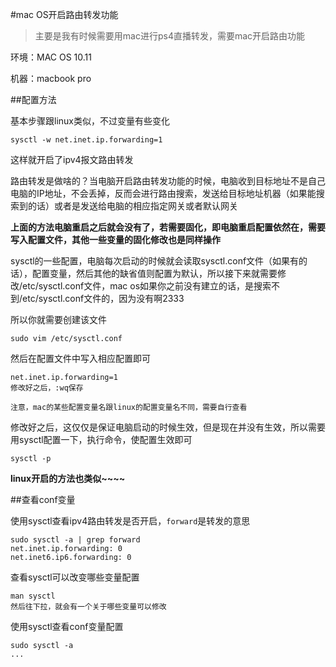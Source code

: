 #mac OS开启路由转发功能

> 主要是我有时候需要用mac进行ps4直播转发，需要mac开启路由功能

环境：MAC OS 10.11

机器：macbook pro

##配置方法

基本步骤跟linux类似，不过变量有些变化

```
sysctl -w net.inet.ip.forwarding=1
```

这样就开启了ipv4报文路由转发

路由转发是做啥的？当电脑开启路由转发功能的时候，电脑收到目标地址不是自己电脑的IP地址，不会丢掉，反而会进行路由搜索，发送给目标地址机器（如果能搜索到的话）或者是发送给电脑的相应指定网关或者默认网关

**上面的方法电脑重启之后就会没有了，若需要固化，即电脑重启配置依然在，需要写入配置文件，其他一些变量的固化修改也是同样操作**

sysctl的一些配置，电脑每次启动的时候就会读取sysctl.conf文件（如果有的话），配置变量，然后其他的缺省值则配置为默认，所以接下来就需要修改/etc/sysctl.conf文件，mac os如果你之前没有建立的话，是搜索不到/etc/sysctl.conf文件的，因为没有啊2333

所以你就需要创建该文件

```
sudo vim /etc/sysctl.conf
```

然后在配置文件中写入相应配置即可

```
net.inet.ip.forwarding=1
修改好之后，:wq保存
```

`注意，mac的某些配置变量名跟linux的配置变量名不同，需要自行查看`

修改好之后，这仅仅是保证电脑启动的时候生效，但是现在并没有生效，所以需要用sysctl配置一下，执行命令，使配置生效即可

```
sysctl -p
```

**linux开启的方法也类似~~~~**

##查看conf变量

使用sysctl查看ipv4路由转发是否开启，`forward`是转发的意思

```
sudo sysctl -a | grep forward
net.inet.ip.forwarding: 0
net.inet6.ip6.forwarding: 0
```

查看sysctl可以改变哪些变量配置

```
man sysctl
然后往下拉，就会有一个关于哪些变量可以修改
```

使用sysctl查看conf变量配置

```
sudo sysctl -a
...
```